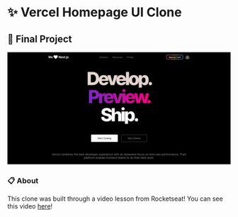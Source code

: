 # ✨ Vercel Homepage UI Clone

## 📲 Final Project
![Vercel UI](https://github.com/Pedro-Murilo/clone-vercel-homepage/blob/master/vercel-img.png)

### 📋 About
This clone was built through a video lesson from Rocketseat!
You can see this video [here](https://www.youtube.com/watch?v=204ewU7NRO0)!
